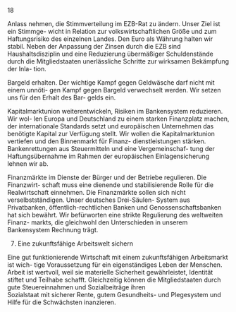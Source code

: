  
18 
 
Anlass nehmen, die Stimmverteilung im EZB-Rat zu ändern. Unser Ziel ist ein Stimmge-
wicht in Relation zur volkswirtschaftlichen Größe und zum Haftungsrisiko des einzelnen 
Landes. Den Euro als Währung halten wir stabil. Neben der Anpassung der Zinsen durch 
die EZB sind Haushaltsdisziplin und eine Reduzierung übermäßiger Schuldenstände 
durch die Mitgliedstaaten unerlässliche Schritte zur wirksamen Bekämpfung der Inla-
tion. 
 
Bargeld erhalten. Der wichtige Kampf gegen Geldwäsche darf nicht mit einem unnöti-
gen Kampf gegen Bargeld verwechselt werden. Wir setzen uns für den Erhalt des Bar-
gelds ein. 
 
Kapitalmarktunion weiterentwickeln, Risiken im Bankensystem reduzieren. Wir wol-
len Europa und Deutschland zu einem starken Finanzplatz machen, der internationale 
Standards setzt und europäischen Unternehmen das benötigte Kapital zur Verfügung 
stellt. Wir wollen die Kapitalmarktunion vertiefen und den Binnenmarkt für Finanz-
dienstleistungen stärken. Bankenrettungen aus Steuermitteln und eine Vergemeinschaf-
tung der Haftungsübernahme im Rahmen der europäischen Einlagensicherung lehnen 
wir ab. 
 
Finanzmärkte im Dienste der Bürger und der Betriebe regulieren. Die Finanzwirt-
schaft muss eine dienende und stabilisierende Rolle für die Realwirtschaft einnehmen. 
Die Finanzmärkte sollen sich nicht verselbstständigen. Unser deutsches Drei-Säulen-
System aus Privatbanken, öffentlich-rechtlichen Banken und Genossenschaftsbanken 
hat sich bewährt. Wir befürworten eine strikte Regulierung des weltweiten Finanz-
markts, die gleichwohl den Unterschieden in unserem Bankensystem Rechnung trägt.  
 
7. Eine zukunftsfähige Arbeitswelt sichern 
 
Eine gut funktionierende Wirtschaft mit einem zukunftsfähigen Arbeitsmarkt ist wich-
tige Voraussetzung für ein eigenständiges Leben der Menschen. Arbeit ist wertvoll, weil 
sie materielle Sicherheit gewährleistet, Identität stiftet und Teilhabe schafft. Gleichzeitig 
können die Mitgliedstaaten durch gute Steuereinnahmen und Sozialbeiträge ihren  
Sozialstaat mit sicherer Rente, gutem Gesundheits- und Plegesystem und Hilfe für die 
Schwächsten inanzieren. 
 
